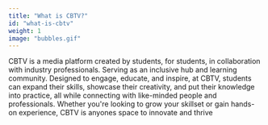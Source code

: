 ```yaml
---
title: "What is CBTV?"
id: "what-is-cbtv"
weight: 1
image: "bubbles.gif"
---
```


CBTV is a media platform created by students, for students, in collaboration with industry professionals. Serving as an inclusive hub and learning community. Designed to engage, educate, and inspire, at CBTV, students can expand their skills, showcase their creativity, and put their knowledge into practice, all while connecting with like-minded people and professionals. Whether you're looking to grow your skillset  or gain hands-on experience, CBTV is anyones space to innovate and thrive